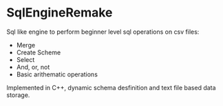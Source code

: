 # SqlEngineRemake

Sql like engine to perform beginner level sql operations on csv files:
  - Merge
  - Create Scheme
  - Select
  - And, or, not
  - Basic arithematic operations
  
 Implemented in C++, dynamic schema desfinition and text file based data storage.
